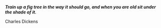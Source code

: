 _**Train up a fig tree in the way it should go, and when you are old sit under the shade of it.**_

Charles Dickens